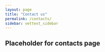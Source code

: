 ```yaml
---
layout: page
title: "Contact us"
permalink: /contacts/
sidebar: vettext_sidebar
---
```


## Placeholder for contacts page

